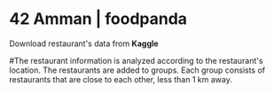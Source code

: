 # 42 Amman | foodpanda

Download restaurant's data from **Kaggle**

#The restaurant information is analyzed according to the restaurant's location. 
The restaurants are added to groups. 
Each group consists of restaurants that are close to each other, 
less than 1 km away.
